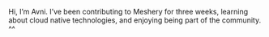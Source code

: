 Hi, I’m Avni. 
I’ve been contributing to Meshery for three weeks, learning about cloud native technologies, and enjoying being part of the community. ^^
